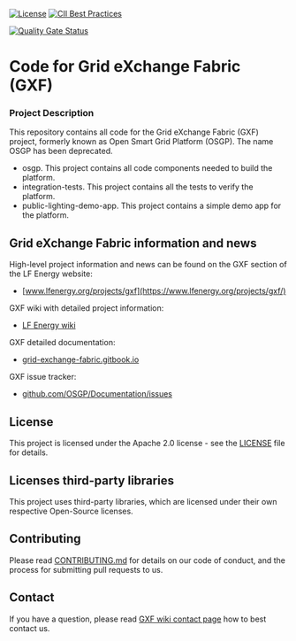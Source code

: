 [![License](https://img.shields.io/badge/license-Apache_2.0-blue.svg)]()
[![CII Best Practices](https://bestpractices.coreinfrastructure.org/projects/4104/badge)](https://bestpractices.coreinfrastructure.org/projects/4104)

[![Quality Gate Status](https://sonarcloud.io/api/project_badges/measure?project=OSGP_open-smart-grid-platform&metric=alert_status)](https://sonarcloud.io/summary/new_code?id=OSGP_open-smart-grid-platform)
<!--
[![Build Status](https://jenkins.fdp.osgp.cloud/buildStatus/icon?job=gxf-nightly-build&build=develop)](https://jenkins.fdp.osgp.cloud/job/gxf-nightly-build/) )
-->

# Code for Grid eXchange Fabric (GXF)

### Project Description

This repository contains all code for the Grid eXchange Fabric (GXF) project, formerly known as Open Smart Grid Platform (OSGP). The name OSGP has been deprecated.

- osgp. This project contains all code components needed to build the platform.
- integration-tests. This project contains all the tests to verify the platform.
- public-lighting-demo-app. This project contains a simple demo app for the platform.


## Grid eXchange Fabric information and news

High-level project information and news can be found on the GXF section of the LF Energy website: 
* [www.lfenergy.org/projects/gxf](https://www.lfenergy.org/projects/gxf/)

GXF wiki with detailed project information:
* [LF Energy wiki](https://wiki.lfenergy.org/display/GEF/Grid+eXchange+Fabric+-+GXF)

GXF detailed documentation:
* [grid-exchange-fabric.gitbook.io](https://grid-exchange-fabric.gitbook.io/gxf/)

GXF issue tracker:
* [github.com/OSGP/Documentation/issues](https://github.com/OSGP/Documentation/issues)

## License

This project is licensed under the Apache 2.0 license - see the [LICENSE](LICENSE) file for details.

## Licenses third-party libraries
This project uses third-party libraries, which are licensed under their own respective Open-Source licenses. 

## Contributing

Please read [CONTRIBUTING.md](CONTRIBUTING.md) for details on our code of conduct, and the process for submitting pull requests to us.

## Contact

If you have a question, please read [GXF wiki contact page](https://grid-exchange-fabric.gitbook.io/gxf/opensourcecommunity/communication-and-contact) how to best contact us.
